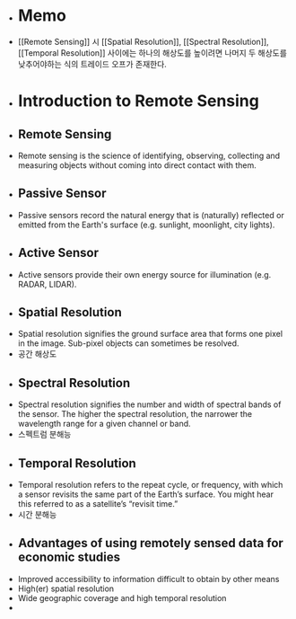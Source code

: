 - # Memo
- [[Remote Sensing]] 시 [[Spatial Resolution]], [[Spectral Resolution]], [[Temporal Resolution]] 사이에는 하나의 해상도를 높이려면 나머지 두 해상도를 낮추어야하는 식의 트레이드 오프가 존재한다.
- # Introduction to Remote Sensing
- ## Remote Sensing
- Remote sensing is the science of identifying, observing, collecting and measuring objects without coming into direct contact with them.
- ## Passive Sensor
- Passive sensors record the natural energy that is (naturally) reflected or emitted from the Earth's surface (e.g. sunlight, moonlight, city lights).
- ## Active Sensor
- Active sensors provide their own energy source for illumination (e.g. RADAR, LIDAR).
- ## Spatial Resolution
- Spatial resolution signifies the ground surface area that forms one pixel in the image. Sub-pixel objects can sometimes be resolved.
- 공간 해상도
- ## Spectral Resolution
- Spectral resolution signifies the number and width of spectral bands of the sensor. The higher the spectral resolution, the narrower the wavelength range for a given channel or band.
- 스펙트럼 분해능
- ## Temporal Resolution
- Temporal resolution refers to the repeat cycle, or frequency, with which a sensor revisits the same part of the Earth’s surface. You might hear this referred to as a satellite’s “revisit time.”
- 시간 분해능
- ## Advantages of using remotely sensed data for economic studies
- Improved accessibility to information difficult to obtain by other means
- High(er) spatial resolution
- Wide geographic coverage and high temporal resolution
-